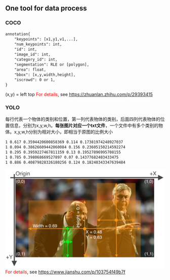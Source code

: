 ## One tool for data process
### COCO
```
annotation{
    "keypoints": [x1,y1,v1,...],
    "num_keypoints": int,
    "id": int,
    "image_id": int,
    "category_id": int,
    "segmentation": RLE or [polygon],
    "area": float,
    "bbox": [x,y,width,height],
    "iscrowd": 0 or 1,
}
```
(x,y)  = left top
<font color="red">For details</font>, see <https://zhuanlan.zhihu.com/p/29393415>

### YOLO
每行代表一个物体的类别和位置，第一列代表物体的类别，后面四列代表物体的位置信息，分别为x,y,w,h。**每张图片对应一个txt文件**，一个文件中有多个类别的物体。x,y,w,h分别为相对大小，即相当于原图的比例大小

```
1 0.617 0.3594420600858369 0.114 0.17381974248927037
1 0.094 0.38626609442060084 0.156 0.23605150214592274
1 0.295 0.3959227467811159 0.13 0.19527896995708155
1 0.785 0.398068669527897 0.07 0.14377682403433475
1 0.886 0.40879828326180256 0.124 0.18240343347639484
```
![yolo](img/yolo.png)
<font color="red">For details</font>, see <https://www.jianshu.com/p/103754f49b7f>
